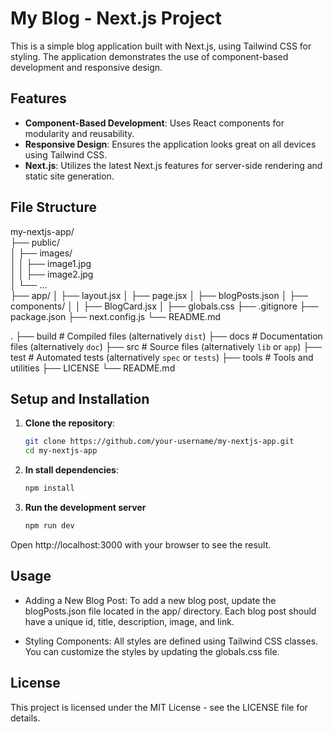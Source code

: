 # My Blog - Next.js Project

This is a simple blog application built with Next.js, using Tailwind CSS for styling. The application demonstrates the use of component-based development and responsive design.

## Features

- **Component-Based Development**: Uses React components for modularity and reusability.
- **Responsive Design**: Ensures the application looks great on all devices using Tailwind CSS.
- **Next.js**: Utilizes the latest Next.js features for server-side rendering and static site generation.

## File Structure

my-nextjs-app/\
├── public/\
│ ├── images/\
│ │ ├── image1.jpg\
│ │ ├── image2.jpg\
│ └── ...\
├── app/
│ ├── layout.jsx
│ ├── page.jsx
│ ├── blogPosts.json
│ ├── components/
│ │ ├── BlogCard.jsx
│ ├── globals.css
├── .gitignore
├── package.json
├── next.config.js
└── README.md

.
├── build # Compiled files (alternatively `dist`)
├── docs # Documentation files (alternatively `doc`)
├── src # Source files (alternatively `lib` or `app`)
├── test # Automated tests (alternatively `spec` or `tests`)
├── tools # Tools and utilities
├── LICENSE
└── README.md

## Setup and Installation

1. **Clone the repository**:
   ```bash
   git clone https://github.com/your-username/my-nextjs-app.git
   cd my-nextjs-app
   ```
2. **In stall dependencies**:
   ```bash
   npm install
   ```
3. **Run the development server**

   ```bash
   npm run dev
   ```

Open http://localhost:3000 with your browser to see the result.

## Usage

- Adding a New Blog Post: To add a new blog post, update the blogPosts.json file located in the app/ directory. Each blog post should have a unique id, title, description, image, and link.

- Styling Components: All styles are defined using Tailwind CSS classes. You can customize the styles by updating the globals.css file.

## License

This project is licensed under the MIT License - see the LICENSE file for details.
